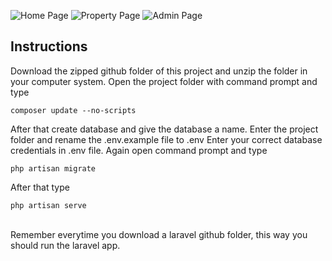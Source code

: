 ![Home Page](images/1.png)
![Property Page](images/2.png)
![Admin Page](images/3.png)

## Instructions
Download the zipped github folder of this project and unzip the folder in your computer system.
Open the project folder with command prompt and type 
```
composer update --no-scripts

```
After that create database and give the database a name.
Enter the project folder and rename the .env.example file to .env
Enter your correct database credentials in .env file.
Again open command prompt and type 
```
php artisan migrate

```
After that type 

```
php artisan serve

```

<br>
Remember everytime you download a laravel github folder, this way you should run the laravel app.
